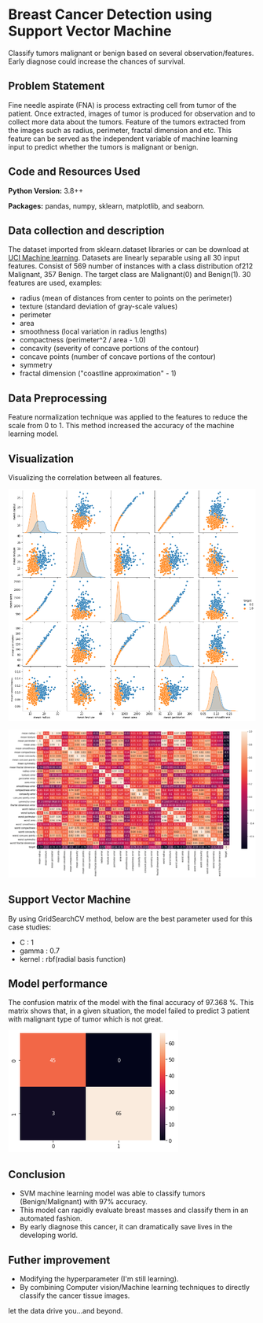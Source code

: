# Breast Cancer Detection using Support Vector Machine
Classify tumors malignant or benign based on several observation/features. Early diagnose could increase the chances of survival.

## Problem Statement
Fine needle aspirate (FNA) is process extracting cell from tumor of the patient. Once extracted, images of tumor is produced for observation and to collect more data about the tumors. Feature of the tumors extracted from the images such as radius, perimeter, fractal dimension and etc. This feature can be served as the independent variable of machine learning input to predict whether the tumors is malignant or benign. 

## Code and Resources Used 
**Python Version:** 3.8++

**Packages:** pandas, numpy, sklearn, matplotlib, and seaborn.

## Data collection and description
The dataset imported from sklearn.dataset libraries or can be download at [UCI Machine learning](https://archive.ics.uci.edu/ml/datasets/Breast+Cancer+Wisconsin+(Diagnostic)). Datasets are linearly separable using all 30 input features. Consist of 569 number of instances with a class distribution of212 Malignant, 357 Benign. The target class are Malignant(0) and Benign(1). 30 features are used, examples:

* radius (mean of distances from center to points on the perimeter)
* texture (standard deviation of gray-scale values)
* perimeter
* area
* smoothness (local variation in radius lengths)
* compactness (perimeter^2 / area - 1.0)
* concavity (severity of concave portions of the contour)
* concave points (number of concave portions of the contour)
* symmetry 
* fractal dimension ("coastline approximation" - 1)

## Data Preprocessing
Feature normalization technique was applied to the features to reduce the scale from 0 to 1. This method increased the accuracy of the machine learning model. 

## Visualization
Visualizing the correlation between all features.

![Pairplot](https://github.com/aimanraz/br-ccr-svm-svc/blob/main/img/viz.png)

![Correlation](https://github.com/aimanraz/br-ccr-svm-svc/blob/main/img/heatamap_corr.png)


## Support Vector Machine
By using GridSearchCV method, below are the best parameter used for this case  studies:
* C : 1
* gamma : 0.7
* kernel : rbf(radial basis function)

## Model performance
The confusion matrix of the model with the final accuracy of 97.368 %. This matrix shows that, in a given situation, the model failed to predict 3 patient with malignant type of tumor which is not great.

![Confusion matrix](https://github.com/aimanraz/br-ccr-svm-svc/blob/main/img/cm.png)

## Conclusion

* SVM machine learning model was able to classify tumors (Benign/Malignant) with 97% accuracy.
* This model can rapidly evaluate breast masses and classify them in an automated fashion.
* By early diagnose this cancer, it can dramatically save lives in the developing world.

## Futher improvement

* Modifying the hyperparameter (I'm still learning).
* By combining Computer vision/Machine learning techniques to directly classify the cancer tissue images.

let the data drive you...and beyond.
